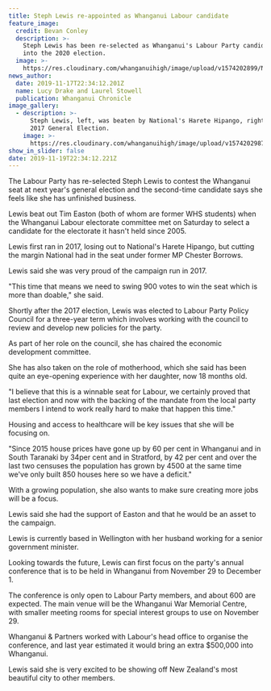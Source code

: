 ```yaml
---
title: Steph Lewis re-appointed as Whanganui Labour candidate
feature_image:
  credit: Bevan Conley
  description: >-
    Steph Lewis has been re-selected as Whanganui's Labour Party candidate going
    into the 2020 election.
  image: >-
    https://res.cloudinary.com/whanganuihigh/image/upload/v1574202899/News/Steph_Lewis_EX._Chron_18.11.19.jpg
news_author:
  date: 2019-11-17T22:34:12.201Z
  name: Lucy Drake and Laurel Stowell
  publication: Whanganui Chronicle
image_gallery:
  - description: >-
      Steph Lewis, left, was beaten by National's Harete Hipango, right in the
      2017 General Election.
    image: >-
      https://res.cloudinary.com/whanganuihigh/image/upload/v1574202987/News/Steph_Lewis_others_EX._Chron_18.11.19.jpg
show_in_slider: false
date: 2019-11-19T22:34:12.221Z
---
```

The Labour Party has re-selected Steph Lewis to contest the Whanganui seat at next year's general election and the second-time candidate says she feels like she has unfinished business.

Lewis beat out Tim Easton (both of whom are former WHS students) when the Whanganui Labour electorate committee met on Saturday to select a candidate for the electorate it hasn't held since 2005.

Lewis first ran in 2017, losing out to National's Harete Hipango, but cutting the margin National had in the seat under former MP Chester Borrows.

Lewis said she was very proud of the campaign run in 2017.

"This time that means we need to swing 900 votes to win the seat which is more than doable," she said.

Shortly after the 2017 election, Lewis was elected to Labour Party Policy Council for a three-year term which involves working with the council to review and develop new policies for the party.

As part of her role on the council, she has chaired the economic development committee.

She has also taken on the role of motherhood, which she said has been quite an eye-opening experience with her daughter, now 18 months old.

"I believe that this is a winnable seat for Labour, we certainly proved that last election and now with the backing of the mandate from the local party members I intend to work really hard to make that happen this time."

Housing and access to healthcare will be key issues that she will be focusing on.

"Since 2015 house prices have gone up by 60 per cent in Whanganui and in South Taranaki by 34per cent and in Stratford, by 42 per cent and over the last two censuses the population has grown by 4500 at the same time we've only built 850 houses here so we have a deficit."

With a growing population, she also wants to make sure creating more jobs will be a focus.

Lewis said she had the support of Easton and that he would be an asset to the campaign.

Lewis is currently based in Wellington with her husband working for a senior government minister.

Looking towards the future, Lewis can first focus on the party's annual conference that is to be held in Whanganui from November 29 to December 1.

The conference is only open to Labour Party members, and about 600 are expected. The main venue will be the Whanganui War Memorial Centre, with smaller meeting rooms for special interest groups to use on November 29.

Whanganui & Partners worked with Labour's head office to organise the conference, and last year estimated it would bring an extra $500,000 into Whanganui.

Lewis said she is very excited to be showing off New Zealand's most beautiful city to other members.
